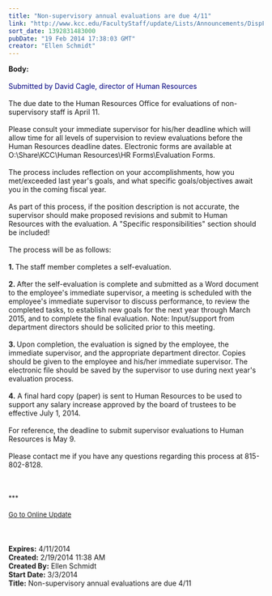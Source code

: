 ```yaml
---
title: "Non-supervisory annual evaluations are due 4/11"
link: "http://www.kcc.edu/FacultyStaff/update/Lists/Announcements/DispForm.aspx?ID=1423"
sort_date: 1392831483000
pubDate: "19 Feb 2014 17:38:03 GMT"
creator: "Ellen Schmidt"
---
```


<div><b>Body:</b> <div class="ExternalClassA4556158211A4B84867CEDC44829791D"><div><br /><font color="#000080">Submitted by David Cagle, director of Human Resources</font></div><font color="#000080">
<div><br /></font>The due date to the Human Resources Office for evaluations of non-supervisory staff is April 11.</div>
<div> </div>
<div>Please consult your immediate supervisor for his/her deadline which will allow time for all levels of supervision to review evaluations before the Human Resources deadline dates. Electronic forms are available at O:\Share\KCC\Human Resources\HR Forms\Evaluation Forms. </div>
<div><br />The process includes reflection on your accomplishments, how you met/exceeded last year's goals, and what specific goals/objectives await you in the coming fiscal year.</div>
<div><br />As part of this process, if the position description is not accurate, the supervisor should make proposed revisions and submit to Human Resources with the evaluation. A &quot;Specific responsibilities&quot; section should be included!</div>
<div><br />The process will be as follows:</div>
<div><br /><strong>1. </strong>The staff member completes a self-evaluation.</div>
<div><br /><strong>2. </strong>After the self-evaluation is complete and submitted as a Word document to the employee's immediate supervisor, a meeting is scheduled with the employee's immediate supervisor to discuss performance, to review the completed tasks, to establish new goals for the next year through March 2015, and to complete the final evaluation. Note: Input/support from department directors should be solicited prior to this meeting.</div>
<div><br /><strong>3. </strong>Upon completion, the evaluation is signed by the employee, the immediate supervisor, and the appropriate department director. Copies should be given to the employee and his/her immediate supervisor. The electronic file should be saved by the supervisor to use during next year's evaluation process.</div>
<div><br /><strong>4.</strong> A final hard copy (paper) is sent to Human Resources to be used to support any salary increase approved by the board of trustees to be effective July 1, 2014.</div>
<div> </div>
<div>For reference, the deadline to submit supervisor evaluations to Human Resources is May 9. </div>
<div> </div>
<div>Please contact me if you have any questions regarding this process at 815-802-8128.</div>
<div> </div>
<div>
<div>
<div>
<div><font size="2"></font></div><font size="2"></font></div>
<div><font size="2">
<div><br /></div></font>
<div><font size="2"></font></div>
<div><font size="2">
<div><br /></div></font>
<div><font size="2">***</font></div>
<div><font size="2"></font> </div>
<div><font size="2"></font></div>
<div><font size="2"></font></div>
<div><font size="2"></font></div>
<div><font size="2"></font></div>
<div><font size="2"></font></div>
<div><font size="2"></font></div>
<div><font size="2"></font></div>
<div><font size="2"></font></div>
<div><font size="2"></font></div>
<div><font size="2"></font></div>
<div><font size="2"></font></div>
<div><font size="2"></font></div>
<div><font size="2"></font></div>
<div><font size="2"></font></div>
<div><font size="2"></font></div>
<div><font size="2"></font></div>
<div><font size="2"></font></div>
<div><font size="2"></font></div>
<div><a href="/FacultyStaff/update/Pages/dailyupdate.aspx"><font size="2">Go to Online Update</font></a></div>
<div></div>
<div></div>
<div><font size="2"></font></div>
<div><font size="2"></font></div>
<div></div></div>
<div><font size="2"></font> </div>
<div><font size="2"></font> </div></div></div>
<div></div><br /></div></div></div>
<div><b>Expires:</b> 4/11/2014</div>
<div><b>Created:</b> 2/19/2014 11:38 AM</div>
<div><b>Created By:</b> Ellen Schmidt</div>
<div><b>Start Date:</b> 3/3/2014</div>
<div><b>Title:</b> Non-supervisory annual evaluations are due 4/11</div>
